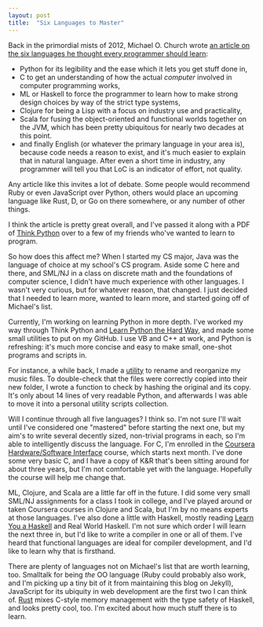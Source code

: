 ```yaml
---
layout: post
title:	"Six Languages to Master"
---
```


Back in the primordial mists of 2012, Michael O. Church wrote [an article on the six languages he thought every programmer should learn](http://michaelochurch.wordpress.com/2012/07/27/six-languages-to-master/): 

* Python for its legibility and the ease which it lets you get stuff done in, 
* C to get an understanding of how the actual *computer* involved in computer programming works, 
* ML or Haskell to force the programmer to learn how to make strong design choices by way of the strict type systems, 
* Clojure for being a Lisp with a focus on industry use and practicality,
* Scala for fusing the object-oriented and functional worlds together on the JVM, which has been pretty ubiquitous for nearly two decades at this point.
* and finally English (or whatever the primary language in your area is), because code needs a reason to exist, and it's much easier to explain that in natural language. After even a short time in industry, any programmer will tell you that LoC is an indicator of effort, not quality.

Any article like this invites a lot of debate. Some people would recommend Ruby or even JavaScript over Python, others would place an upcoming language like Rust, D, or Go on there somewhere, or any number of other things. 

I think the article is pretty great overall, and I've passed it along with a PDF of [Think Python](http://www.greenteapress.com/thinkpython/) over to a few of my friends who've wanted to learn to program. 

So how does this affect me? When I started my CS major, Java was the language of choice at my school's CS program. Aside some C here and there, and SML/NJ in a class on discrete math and the foundations of computer science, I didn't have much experience with other languages. I wasn't very curious, but for whatever reason, that changed. I just decided that I needed to learn more, wanted to learn more, and started going off of Michael's list.

Currently, I'm working on learning Python in more depth. I've worked my way through Think Python and [Learn Python the Hard Way](http://learnpythonthehardway.org/book/), and made some small utilities to put on my GitHub. I use VB and C++ at work, and Python is refreshing: it's much more concise and easy to make small, one-shot programs and scripts in. 

For instance, a while back, I made a [utility](https://github.com/EFulmer/music_organizer) to rename and reorganize my music files. To double-check that the files were correctly copied into their new folder, I wrote a function to check by hashing the original and its copy. It's only about 14 lines of very readable Python, and afterwards I was able to move it into a personal utility scripts collection. 

Will I continue through all five languages? I think so. I'm not sure I'll wait until I've considered one "mastered" before starting the next one, but my aim's to write several decently sized, non-trivial programs in each, so I'm able to intelligently discuss the language. For C, I'm enrolled in the [Coursera Hardware/Software Interface](https://www.coursera.org/course/hwswinterface) course, which starts next month. I've done some very basic C, and I have a copy of K&R that's been sitting around for about three years, but I'm not comfortable yet with the language. Hopefully the course will help me change that.

ML, Clojure, and Scala are a little far off in the future. I did some very small SML/NJ assignments for a class I took in college, and I've played around or taken Coursera courses in Clojure and Scala, but I'm by no means experts at those languages. I've also done a little with Haskell, mostly reading [Learn You a Haskell](learnyouahaskell.com) and Real World Haskell. I'm not sure which order I will learn the next three in, but I'd like to write a compiler in one or all of them. I've heard that functional languages are ideal for compiler development, and I'd like to learn why that is firsthand.

There are plenty of languages not on Michael's list that are worth learning, too. Smalltalk for being *the* OO language (Ruby could probably also work, and I'm picking up a tiny bit of it from maintaining this blog on Jekyll), JavaScript for its ubiquity in web development are the first two I can think of. [Rust](www.rust-lang.org) mixes C-style memory management with the type safety of Haskell, and looks pretty cool, too. I'm excited about how much stuff there is to learn.
